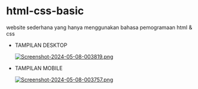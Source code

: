 # html-css-basic
website  sederhana  yang hanya menggunakan bahasa pemogramaan html &amp; css


- TAMPILAN DESKTOP


  [![Screenshot-2024-05-08-003819.png](https://i.postimg.cc/FHkKWVxf/Screenshot-2024-05-08-003819.png)](https://postimg.cc/3k77WpV7)

- TAMPILAN MOBILE


  [![Screenshot-2024-05-08-003757.png](https://i.postimg.cc/HnWx6GSH/Screenshot-2024-05-08-003757.png)](https://postimg.cc/qhY47FVZ)
